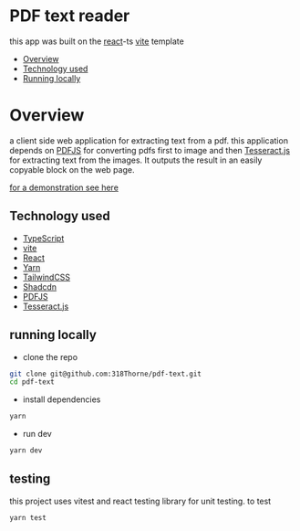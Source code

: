 # PDF text reader

this app was built on the [react](https://react.dev/)-ts [vite](https://vitejs.dev/guide/) template

- [Overview](#Overview)
- [Technology used](#technology-used)
- [Running locally](#running-locally)

# Overview

a client side web application for extracting text from a pdf. this application depends on [PDFJS](https://mozilla.github.io/pdf.js/) for converting pdfs first to image and then [Tesseract.js](https://tesseract.projectnaptha.com/) for extracting text from the images. It outputs the result in an easily copyable block on the web page.

[for a demonstration see here](https://main--dreamy-sunflower-469dc1.netlify.app/)

## Technology used

- [TypeScript](https://www.typescriptlang.org/)
- [vite](https://vitejs.dev/guide/)
- [React](https://reactjs.org/)
- [Yarn](https://yarnpkg.com/)
- [TailwindCSS](https://tailwindcss.com/)
- [Shadcdn](https://ui.shadcn.com/)
- [PDFJS](https://mozilla.github.io/pdf.js/)
- [Tesseract.js](https://tesseract.projectnaptha.com/)

## running locally

- clone the repo

```sh
git clone git@github.com:318Thorne/pdf-text.git
cd pdf-text
```

- install dependencies

```sh
yarn
```

- run dev

```sh
yarn dev
```

## testing

this project uses vitest and react testing library for unit testing. to test

```sh
yarn test
```
